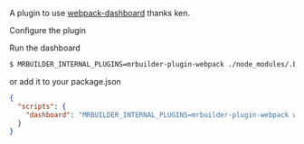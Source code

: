 A plugin to use [webpack-dashboard](https://github.com/FormidableLabs/webpack-dashboard) thanks ken.

Configure the plugin
    
Run the dashboard 
```bash
$ MRBUILDER_INTERNAL_PLUGINS=mrbuilder-plugin-webpack ./node_modules/.bin/webpack-dashboard -p 3001 -- ./node_modules/.bin/mrbuilder-webpack-dev-server 
```
or add it to your package.json

```json
{
  "scripts": {
    "dashboard": "MRBUILDER_INTERNAL_PLUGINS=mrbuilder-plugin-webpack webpack-dashboard -p 3001 -- mrbuilder-webpack-dev-server"
  }
}
```